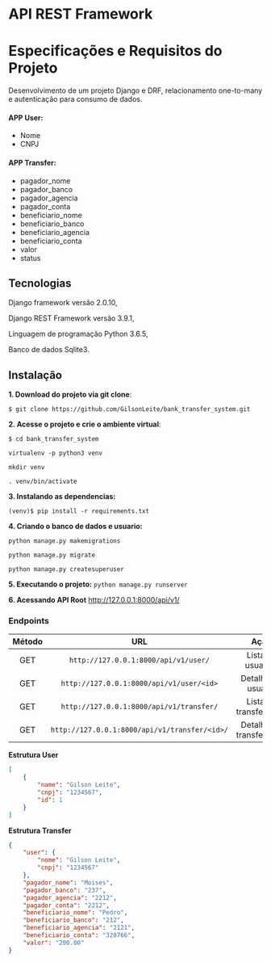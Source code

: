 # API REST Framework

# Especificações e Requisitos do Projeto
Desenvolvimento de um projeto Django e DRF, relacionamento one-to-many e autenticação para consumo de dados.

#### APP User:
- Nome
- CNPJ

#### APP Transfer:
- pagador_nome
- pagador_banco
- pagador_agencia
- pagador_conta
- beneficiario_nome
- beneficiario_banco
- beneficiario_agencia
- beneficiario_conta
- valor
- status


## Tecnologias
Django framework versão 2.0.10,

Django REST Framework versão 3.9.1,

Linguagem de programação Python 3.6.5,

Banco de dados Sqlite3.


## Instalação

**1. Download do projeto via git clone**:

`$ git clone https://github.com/GilsonLeite/bank_transfer_system.git`

**2. Acesse o projeto e crie o ambiente virtual**:

`$ cd bank_transfer_system`

`virtualenv -p python3 venv`

`mkdir venv`

`. venv/bin/activate`

**3. Instalando as dependencias:**

`(venv)$ pip install -r requirements.txt`

**4. Criando o banco de dados e usuario:**

`python manage.py makemigrations`

`python manage.py migrate`

`python manage.py createsuperuser`

**5. Executando o projeto:**
`python manage.py runserver`


**6. Acessando API Root**
http://127.0.0.1:8000/api/v1/



### Endpoints
**Método**|**URL**|**Ação**
:--:|:--:|:--:
GET|`http://127.0.0.1:8000/api/v1/user/`|Lista os usuarios
GET|`http://127.0.0.1:8000/api/v1/user/<id>`|Detalhe do usuario
GET|`http://127.0.0.1:8000/api/v1/transfer/`|Lista da transferencia
GET|`http://127.0.0.1:8000/api/v1/transfer/<id>/`|Detalhe da transferencia


**Estrutura User**
```json
[
    {
        "name": "Gilson Leite",
        "cnpj": "1234567",
        "id": 1
    }
]
```

**Estrutura Transfer**
```json
{
    "user": {
        "nome": "Gilson Leite",
        "cnpj": "1234567"
    },
    "pagador_nome": "Moises",
    "pagador_banco": "237",
    "pagador_agencia": "2212",
    "pagador_conta": "2212",
    "beneficiario_nome": "Pedro",
    "beneficiario_banco": "212",
    "beneficiario_agencia": "2121",
    "beneficiario_conta": "328766",
    "valor": "200.00"
}

```